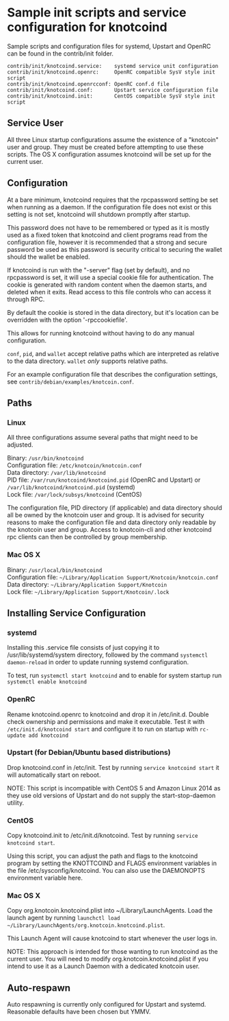 Sample init scripts and service configuration for knotcoind
==========================================================

Sample scripts and configuration files for systemd, Upstart and OpenRC
can be found in the contrib/init folder.

    contrib/init/knotcoind.service:    systemd service unit configuration
    contrib/init/knotcoind.openrc:     OpenRC compatible SysV style init script
    contrib/init/knotcoind.openrcconf: OpenRC conf.d file
    contrib/init/knotcoind.conf:       Upstart service configuration file
    contrib/init/knotcoind.init:       CentOS compatible SysV style init script

Service User
---------------------------------

All three Linux startup configurations assume the existence of a "knotcoin" user
and group.  They must be created before attempting to use these scripts.
The OS X configuration assumes knotcoind will be set up for the current user.

Configuration
---------------------------------

At a bare minimum, knotcoind requires that the rpcpassword setting be set
when running as a daemon.  If the configuration file does not exist or this
setting is not set, knotcoind will shutdown promptly after startup.

This password does not have to be remembered or typed as it is mostly used
as a fixed token that knotcoind and client programs read from the configuration
file, however it is recommended that a strong and secure password be used
as this password is security critical to securing the wallet should the
wallet be enabled.

If knotcoind is run with the "-server" flag (set by default), and no rpcpassword is set,
it will use a special cookie file for authentication. The cookie is generated with random
content when the daemon starts, and deleted when it exits. Read access to this file
controls who can access it through RPC.

By default the cookie is stored in the data directory, but it's location can be overridden
with the option '-rpccookiefile'.

This allows for running knotcoind without having to do any manual configuration.

`conf`, `pid`, and `wallet` accept relative paths which are interpreted as
relative to the data directory. `wallet` *only* supports relative paths.

For an example configuration file that describes the configuration settings,
see `contrib/debian/examples/knotcoin.conf`.

Paths
---------------------------------

### Linux

All three configurations assume several paths that might need to be adjusted.

Binary:              `/usr/bin/knotcoind`  
Configuration file:  `/etc/knotcoin/knotcoin.conf`  
Data directory:      `/var/lib/knotcoind`  
PID file:            `/var/run/knotcoind/knotcoind.pid` (OpenRC and Upstart) or `/var/lib/knotcoind/knotcoind.pid` (systemd)  
Lock file:           `/var/lock/subsys/knotcoind` (CentOS)  

The configuration file, PID directory (if applicable) and data directory
should all be owned by the knotcoin user and group.  It is advised for security
reasons to make the configuration file and data directory only readable by the
knotcoin user and group.  Access to knotcoin-cli and other knotcoind rpc clients
can then be controlled by group membership.

### Mac OS X

Binary:              `/usr/local/bin/knotcoind`  
Configuration file:  `~/Library/Application Support/Knotcoin/knotcoin.conf`  
Data directory:      `~/Library/Application Support/Knotcoin`  
Lock file:           `~/Library/Application Support/Knotcoin/.lock`  

Installing Service Configuration
-----------------------------------

### systemd

Installing this .service file consists of just copying it to
/usr/lib/systemd/system directory, followed by the command
`systemctl daemon-reload` in order to update running systemd configuration.

To test, run `systemctl start knotcoind` and to enable for system startup run
`systemctl enable knotcoind`

### OpenRC

Rename knotcoind.openrc to knotcoind and drop it in /etc/init.d.  Double
check ownership and permissions and make it executable.  Test it with
`/etc/init.d/knotcoind start` and configure it to run on startup with
`rc-update add knotcoind`

### Upstart (for Debian/Ubuntu based distributions)

Drop knotcoind.conf in /etc/init.  Test by running `service knotcoind start`
it will automatically start on reboot.

NOTE: This script is incompatible with CentOS 5 and Amazon Linux 2014 as they
use old versions of Upstart and do not supply the start-stop-daemon utility.

### CentOS

Copy knotcoind.init to /etc/init.d/knotcoind. Test by running `service knotcoind start`.

Using this script, you can adjust the path and flags to the knotcoind program by
setting the KNOTTCOIND and FLAGS environment variables in the file
/etc/sysconfig/knotcoind. You can also use the DAEMONOPTS environment variable here.

### Mac OS X

Copy org.knotcoin.knotcoind.plist into ~/Library/LaunchAgents. Load the launch agent by
running `launchctl load ~/Library/LaunchAgents/org.knotcoin.knotcoind.plist`.

This Launch Agent will cause knotcoind to start whenever the user logs in.

NOTE: This approach is intended for those wanting to run knotcoind as the current user.
You will need to modify org.knotcoin.knotcoind.plist if you intend to use it as a
Launch Daemon with a dedicated knotcoin user.

Auto-respawn
-----------------------------------

Auto respawning is currently only configured for Upstart and systemd.
Reasonable defaults have been chosen but YMMV.
